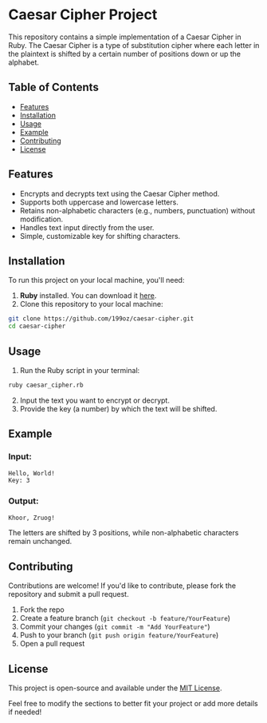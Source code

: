 # Caesar Cipher Project

This repository contains a simple implementation of a Caesar Cipher in Ruby. The Caesar Cipher is a type of substitution cipher where each letter in the plaintext is shifted by a certain number of positions down or up the alphabet.

## Table of Contents
- [Features](#features)
- [Installation](#installation)
- [Usage](#usage)
- [Example](#example)
- [Contributing](#contributing)
- [License](#license)

## Features
- Encrypts and decrypts text using the Caesar Cipher method.
- Supports both uppercase and lowercase letters.
- Retains non-alphabetic characters (e.g., numbers, punctuation) without modification.
- Handles text input directly from the user.
- Simple, customizable key for shifting characters.

## Installation

To run this project on your local machine, you'll need:

1. **Ruby** installed. You can download it [here](https://www.ruby-lang.org/en/downloads/).
2. Clone this repository to your local machine:

```bash
git clone https://github.com/199oz/caesar-cipher.git
cd caesar-cipher
```

## Usage

1. Run the Ruby script in your terminal:

```bash
ruby caesar_cipher.rb
```

2. Input the text you want to encrypt or decrypt.
3. Provide the key (a number) by which the text will be shifted.

## Example

### Input:

```bash
Hello, World!
Key: 3
```

### Output:

```bash
Khoor, Zruog!
```

The letters are shifted by 3 positions, while non-alphabetic characters remain unchanged.

## Contributing

Contributions are welcome! If you'd like to contribute, please fork the repository and submit a pull request.

1. Fork the repo
2. Create a feature branch (`git checkout -b feature/YourFeature`)
3. Commit your changes (`git commit -m "Add YourFeature"`)
4. Push to your branch (`git push origin feature/YourFeature`)
5. Open a pull request

## License

This project is open-source and available under the [MIT License](LICENSE).

Feel free to modify the sections to better fit your project or add more details if needed!
